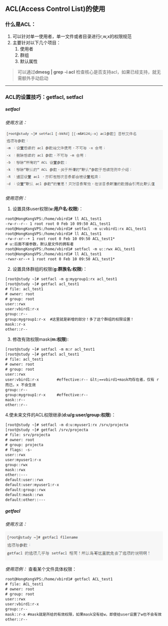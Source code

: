 ## ACL(Access Control List)的使用
### 什么是ACL：
1. 可以针对单一使用者，单一文件或者目录进行r,w,x的权限规范
2. 主要针对以下几个项目：
    1. 使用者
    2. 群组
    3. 默认属性

> 可以通过**dmesg | grep -i acl** 检查核心是否支持acl，如果已经支持，就无需额外手动启动
----
### ACL的设置技巧：getfacl, setfacl 
##### setfacl
*使用方法：*

![0](/img/15Chapter/Capture18.PNG)

*使用范例：*
1. 设置具体user权限(**u:用户名:权限**)：
```Shell
root@HongKongVPS:/home/vbird1# ll ACL_test1 
-rw-r--r-- 1 root root 0 Feb 10 09:50 ACL_test1
root@HongKongVPS:/home/vbird1# setfacl -m u:vbird1:rx ACL_test1 
root@HongKongVPS:/home/vbird1# ll ACL_test1 
-rw-r-xr--+ 1 root root 0 Feb 10 09:50 ACL_test1*
# u:后面不接参数，默认是文件的拥有者
root@HongKongVPS:/home/vbird1# setfacl -m u::rwx ACL_test1 
root@HongKongVPS:/home/vbird1# ll ACL_test1 
-rwxr-xr--+ 1 root root 0 Feb 10 09:50 ACL_test1*
```

2. 设置具体群组的权限(**g:群族名:权限**)：
```Shell
[root@study ~]# setfacl -m g:mygroup1:rx acl_test1
[root@study ~]# getfacl acl_test1
# file: acl_test1
# owner: root
# group: root
user::rwx
user:vbird1:r-x
group::r--
group:mygroup1:r-x  #这里就是新增的部分！多了这个群组的权限设置！
mask::r-x
other::r--
```
3. 修改有效权限mask(**m:权限**):
```Shell
[root@study ~]# setfacl -m m:r acl_test1
[root@study ~]# getfacl acl_test1
# file: acl_test1
# owner: root
# group: root
user::rwx
user:vbird1:r-x        #effective:r-- &lt;==vbird1+mask均存在者，仅有 r 而已，x 不会生效
group::r--
group:mygroup1:r-x     #effective:r--
mask::r--
other::r--
```

4.使未来文件的ACL权限继承(**d:u/g:user/group:权限**)：
```Shell
[root@study ~]# setfacl -m d:u:myuser1:rx /srv/projecta
[root@study ~]# getfacl /srv/projecta
# file: srv/projecta
# owner: root
# group: projecta
# flags: -s-
user::rwx
user:myuser1:r-x
group::rwx
mask::rwx
other::---
default:user::rwx
default:user:myuser1:r-x
default:group::rwx
default:mask::rwx
default:other::---
```
##### getfacl
*使用方法：*

![0](/img/15Chapter/Capture19.PNG)

*使用范例：*
查看某个文件具体权限：
```Shell
root@HongKongVPS:/home/vbird1# getfacl ACL_test1 
# file: ACL_test1
# owner: root
# group: root
user::rwx
user:vbird1:r-x
group::r--
mask::r-x #mask就是所给的有效权限，如果mask没有给w，即使给user设置了w也不会有效
other::r--
```




